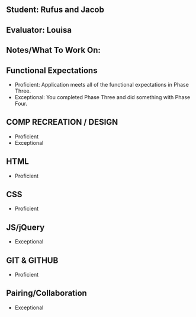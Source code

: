 ## Student: Rufus and Jacob
## Evaluator: Louisa
## Notes/What To Work On:

## Functional Expectations

* Proficient: Application meets all of the functional expectations in Phase Three.
* Exceptional: You completed Phase Three and did something with Phase Four.

## COMP RECREATION / DESIGN

* Proficient
* Exceptional

## HTML

* Proficient

## CSS

* Proficient

## JS/jQuery

* Exceptional

## GIT & GITHUB

* Proficient

## Pairing/Collaboration

* Exceptional
